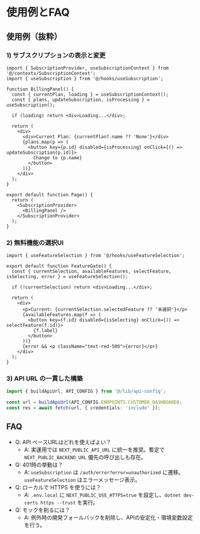 # 使用例とFAQ

## 使用例（抜粋）

### 1) サブスクリプションの表示と変更
```tsx
import { SubscriptionProvider, useSubscriptionContext } from '@/contexts/SubscriptionContext';
import { useSubscription } from '@/hooks/useSubscription';

function BillingPanel() {
  const { currentPlan, loading } = useSubscriptionContext();
  const { plans, updateSubscription, isProcessing } = useSubscription();

  if (loading) return <div>Loading...</div>;

  return (
    <div>
      <div>Current Plan: {currentPlan?.name ?? 'None'}</div>
      {plans.map(p => (
        <button key={p.id} disabled={isProcessing} onClick={() => updateSubscription(p.id)}>
          Change to {p.name}
        </button>
      ))}
    </div>
  );
}

export default function Page() {
  return (
    <SubscriptionProvider>
      <BillingPanel />
    </SubscriptionProvider>
  );
}
```

### 2) 無料機能の選択UI
```tsx
import { useFeatureSelection } from '@/hooks/useFeatureSelection';

export default function FeatureGate() {
  const { currentSelection, availableFeatures, selectFeature, isSelecting, error } = useFeatureSelection();

  if (!currentSelection) return <div>Loading...</div>;

  return (
    <div>
      <p>Current: {currentSelection.selectedFeature ?? '未選択'}</p>
      {availableFeatures.map(f => (
        <button key={f.id} disabled={isSelecting} onClick={() => selectFeature(f.id)}>
          {f.label}
        </button>
      ))}
      {error && <p className="text-red-500">{error}</p>}
    </div>
  );
}
```

### 3) API URL の一貫した構築
```ts
import { buildApiUrl, API_CONFIG } from '@/lib/api-config';

const url = buildApiUrl(API_CONFIG.ENDPOINTS.CUSTOMER_DASHBOARD);
const res = await fetch(url, { credentials: 'include' });
```

## FAQ
- Q: API ベースURLはどれを使えばよい？
  - A: 実運用では `NEXT_PUBLIC_API_URL` に統一を推奨。暫定で `NEXT_PUBLIC_BACKEND_URL` 優先の呼び出しも存在。
- Q: 401時の挙動は？
  - A: `useSubscription` は `/auth/error?error=unauthorized` に遷移。`useFeatureSelection` はエラーメッセージ表示。
- Q: ローカルで HTTPS を使うには？
  - A: `.env.local` に `NEXT_PUBLIC_USE_HTTPS=true` を設定し、`dotnet dev-certs https --trust` を実行。
- Q: モックを削るには？
  - A: 例外時の開発フォールバックを削除し、APIの安定化・環境変数設定を行う。
